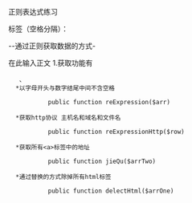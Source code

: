 ﻿正则表达式练习

标签（空格分隔）：

--通过正则获取数据的方式-

在此输入正文
1.获取功能有 

       、
      *以字母开头与数字结尾中间不含空格
          
               public function reExpression($arr)
      
      *获取http协议 主机名和域名和文件名
      
               public function reExpressionHttp($row)
         
      *获取所有<a>标签中的地址
         
               public function jieQu($arrTwo)
        
      *通过替换的方式除掉所有html标签
      
               public function delectHtml($arrOne)
    
         
      
      
      



